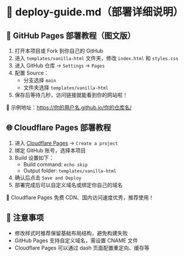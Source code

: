# 📘 deploy-guide.md（部署详细说明）

## 🚀 GitHub Pages 部署教程（图文版）

1. 打开本项目或 Fork 到你自己的 GitHub
2. 进入 `templates/vanilla-html` 文件夹，修改 `index.html` 和 `styles.css`
3. 进入 GitHub 仓库 → `Settings` → `Pages`
4. 配置 Source：
   - 分支选择 `main`
   - 文件夹选择 `templates/vanilla-html`
5. 保存后等待几秒，访问链接就能看到你的网站啦！

📌 示例地址：https://你的用户名.github.io/你的仓库名/


## 🌐 Cloudflare Pages 部署教程

1. 进入 [Cloudflare Pages](https://pages.cloudflare.com/) → `Create a project`
2. 绑定 GitHub 账号，选择本项目
3. Build 设置如下：
   - Build command: `echo skip`
   - Output folder: `templates/vanilla-html`
4. 确认后点击 `Save and Deploy`
5. 部署完成后可以自定义域名或绑定你自己的域名

📌 Cloudflare Pages 免费 CDN、国内访问速度优秀，推荐使用！


## 📝 注意事项

- 修改样式时推荐保留基础布局结构，避免构建失败
- GitHub Pages 支持自定义域名，需设置 CNAME 文件
- Cloudflare Pages 可以通过 dash 页面配置重定向、缓存等
